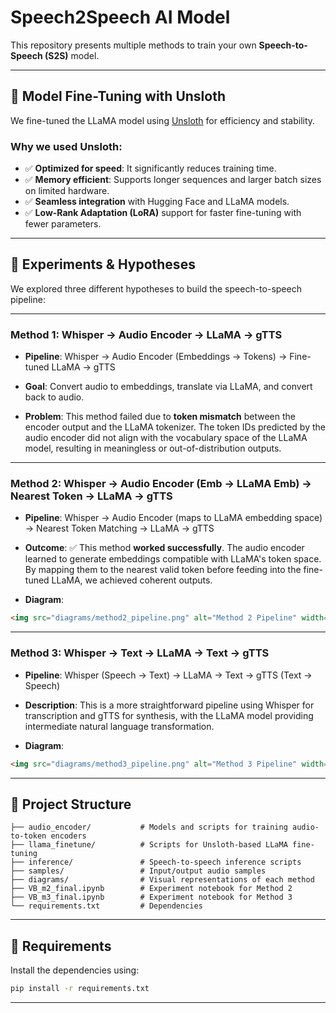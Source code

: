 
# Speech2Speech AI Model

This repository presents multiple methods to train your own **Speech-to-Speech (S2S)** model. 

---

## 🔧 Model Fine-Tuning with Unsloth

We fine-tuned the LLaMA model using [Unsloth](https://github.com/unslothai/unsloth) for efficiency and stability.

### Why we used Unsloth:

* ✅ **Optimized for speed**: It significantly reduces training time.
* ✅ **Memory efficient**: Supports longer sequences and larger batch sizes on limited hardware.
* ✅ **Seamless integration** with Hugging Face and LLaMA models.
* ✅ **Low-Rank Adaptation (LoRA)** support for faster fine-tuning with fewer parameters.

---

## 🧪 Experiments & Hypotheses

We explored three different hypotheses to build the speech-to-speech pipeline:

---

### **Method 1: Whisper → Audio Encoder → LLaMA → gTTS**

* **Pipeline**:
  Whisper → Audio Encoder (Embeddings → Tokens) → Fine-tuned LLaMA → gTTS

* **Goal**: Convert audio to embeddings, translate via LLaMA, and convert back to audio.

* **Problem**:
  This method failed due to **token mismatch** between the encoder output and the LLaMA tokenizer. The token IDs predicted by the audio encoder did not align with the vocabulary space of the LLaMA model, resulting in meaningless or out-of-distribution outputs.

---

### **Method 2: Whisper → Audio Encoder (Emb → LLaMA Emb) → Nearest Token → LLaMA → gTTS**

* **Pipeline**:
  Whisper → Audio Encoder (maps to LLaMA embedding space) → Nearest Token Matching → LLaMA → gTTS

* **Outcome**:
  ✅ This method **worked successfully**. The audio encoder learned to generate embeddings compatible with LLaMA's token space. By mapping them to the nearest valid token before feeding into the fine-tuned LLaMA, we achieved coherent outputs.

* **Diagram**:

```html
<img src="diagrams/method2_pipeline.png" alt="Method 2 Pipeline" width="600"/>
```


---

### **Method 3: Whisper → Text → LLaMA → Text → gTTS**

* **Pipeline**:
  Whisper (Speech → Text) → LLaMA → Text → gTTS (Text → Speech)

* **Description**:
  This is a more straightforward pipeline using Whisper for transcription and gTTS for synthesis, with the LLaMA model providing intermediate natural language transformation.

* **Diagram**:

```html
<img src="diagrams/method3_pipeline.png" alt="Method 3 Pipeline" width="600"/>
```
---

## 📂 Project Structure

```
├── audio_encoder/           # Models and scripts for training audio-to-token encoders
├── llama_finetune/          # Scripts for Unsloth-based LLaMA fine-tuning
├── inference/               # Speech-to-speech inference scripts
├── samples/                 # Input/output audio samples
├── diagrams/                # Visual representations of each method
├── VB_m2_final.ipynb        # Experiment notebook for Method 2
├── VB_m3_final.ipynb        # Experiment notebook for Method 3
└── requirements.txt         # Dependencies
```

---

## 📌 Requirements

Install the dependencies using:

```bash
pip install -r requirements.txt
```

---


